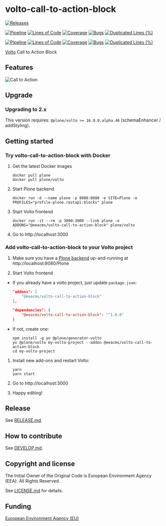# volto-call-to-action-block

[![Releases](https://img.shields.io/github/v/release/eea/volto-call-to-action-block)](https://github.com/eea/volto-call-to-action-block/releases)

[![Pipeline](https://ci.eionet.europa.eu/buildStatus/icon?job=volto-addons%2Fvolto-call-to-action-block%2Fmaster&subject=master)](https://ci.eionet.europa.eu/view/Github/job/volto-addons/job/volto-call-to-action-block/job/master/display/redirect)
[![Lines of Code](https://sonarqube.eea.europa.eu/api/project_badges/measure?project=volto-call-to-action-block-master&metric=ncloc)](https://sonarqube.eea.europa.eu/dashboard?id=volto-call-to-action-block-master)
[![Coverage](https://sonarqube.eea.europa.eu/api/project_badges/measure?project=volto-call-to-action-block-master&metric=coverage)](https://sonarqube.eea.europa.eu/dashboard?id=volto-call-to-action-block-master)
[![Bugs](https://sonarqube.eea.europa.eu/api/project_badges/measure?project=volto-call-to-action-block-master&metric=bugs)](https://sonarqube.eea.europa.eu/dashboard?id=volto-call-to-action-block-master)
[![Duplicated Lines (%)](https://sonarqube.eea.europa.eu/api/project_badges/measure?project=volto-call-to-action-block-master&metric=duplicated_lines_density)](https://sonarqube.eea.europa.eu/dashboard?id=volto-call-to-action-block-master)

[![Pipeline](https://ci.eionet.europa.eu/buildStatus/icon?job=volto-addons%2Fvolto-call-to-action-block%2Fdevelop&subject=develop)](https://ci.eionet.europa.eu/view/Github/job/volto-addons/job/volto-call-to-action-block/job/develop/display/redirect)
[![Lines of Code](https://sonarqube.eea.europa.eu/api/project_badges/measure?project=volto-call-to-action-block-develop&metric=ncloc)](https://sonarqube.eea.europa.eu/dashboard?id=volto-call-to-action-block-develop)
[![Coverage](https://sonarqube.eea.europa.eu/api/project_badges/measure?project=volto-call-to-action-block-develop&metric=coverage)](https://sonarqube.eea.europa.eu/dashboard?id=volto-call-to-action-block-develop)
[![Bugs](https://sonarqube.eea.europa.eu/api/project_badges/measure?project=volto-call-to-action-block-develop&metric=bugs)](https://sonarqube.eea.europa.eu/dashboard?id=volto-call-to-action-block-develop)
[![Duplicated Lines (%)](https://sonarqube.eea.europa.eu/api/project_badges/measure?project=volto-call-to-action-block-develop&metric=duplicated_lines_density)](https://sonarqube.eea.europa.eu/dashboard?id=volto-call-to-action-block-develop)


[Volto](https://github.com/plone/volto) Call to Action Block

## Features

![Call to Action](https://github.com/eea/volto-call-to-action-block/raw/develop/docs/call-to-action.gif)

## Upgrade

### Upgrading to 2.x

This version requires: `@plone/volto >= 16.0.0.alpha.46` (schemaEnhancer / addStyling).

## Getting started

### Try volto-call-to-action-block with Docker

1. Get the latest Docker images

   ```
   docker pull plone
   docker pull plone/volto
   ```

1. Start Plone backend
   ```
   docker run -d --name plone -p 8080:8080 -e SITE=Plone -e PROFILES="profile-plone.restapi:blocks" plone
   ```

1. Start Volto frontend

   ```
   docker run -it --rm -p 3000:3000 --link plone -e ADDONS="@eeacms/volto-call-to-action-block" plone/volto
   ```

1. Go to http://localhost:3000

### Add volto-call-to-action-block to your Volto project

1. Make sure you have a [Plone backend](https://plone.org/download) up-and-running at http://localhost:8080/Plone

1. Start Volto frontend

* If you already have a volto project, just update `package.json`:

   ```JSON
   "addons": [
       "@eeacms/volto-call-to-action-block"
   ],

   "dependencies": {
       "@eeacms/volto-call-to-action-block": "^1.0.0"
   }
   ```

* If not, create one:

   ```
   npm install -g yo @plone/generator-volto
   yo @plone/volto my-volto-project --addon @eeacms/volto-call-to-action-block
   cd my-volto-project
   ```

1. Install new add-ons and restart Volto:

   ```
   yarn
   yarn start
   ```

1. Go to http://localhost:3000

1. Happy editing!

## Release

See [RELEASE.md](https://github.com/eea/volto-call-to-action-block/blob/master/RELEASE.md).

## How to contribute

See [DEVELOP.md](https://github.com/eea/volto-call-to-action-block/blob/master/DEVELOP.md).

## Copyright and license

The Initial Owner of the Original Code is European Environment Agency (EEA).
All Rights Reserved.

See [LICENSE.md](https://github.com/eea/volto-call-to-action-block/blob/master/LICENSE.md) for details.

## Funding

[European Environment Agency (EU)](http://eea.europa.eu)
